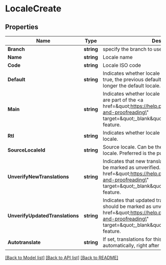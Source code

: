 # LocaleCreate

## Properties

Name | Type | Description | Notes
------------ | ------------- | ------------- | -------------
**Branch** | **string** | specify the branch to use | [optional] 
**Name** | **string** | Locale name | [optional] 
**Code** | **string** | Locale ISO code | [optional] 
**Default** | **string** | Indicates whether locale is the default locale. If set to true, the previous default locale the project is no longer the default locale. | [optional] 
**Main** | **string** | Indicates whether locale is a main locale. Main locales are part of the &lt;a href&#x3D;\&quot;https://help.phrase.com/help/verification-and-proofreading\&quot; target&#x3D;\&quot;_blank\&quot;&gt;Verification System&lt;/a&gt; feature. | [optional] 
**Rtl** | **string** | Indicates whether locale is a RTL (Right-to-Left) locale. | [optional] 
**SourceLocaleId** | **string** | Source locale. Can be the name or public id of the locale. Preferred is the public id. | [optional] 
**UnverifyNewTranslations** | **string** | Indicates that new translations for this locale should be marked as unverified. Part of the &lt;a href&#x3D;\&quot;https://help.phrase.com/help/verification-and-proofreading\&quot; target&#x3D;\&quot;_blank\&quot;&gt;Advanced Workflows&lt;/a&gt; feature. | [optional] 
**UnverifyUpdatedTranslations** | **string** | Indicates that updated translations for this locale should be marked as unverified. Part of the &lt;a href&#x3D;\&quot;https://help.phrase.com/help/verification-and-proofreading\&quot; target&#x3D;\&quot;_blank\&quot;&gt;Advanced Workflows&lt;/a&gt; feature. | [optional] 
**Autotranslate** | **string** | If set, translations for this locale will be fetched automatically, right after creation. | [optional] 

[[Back to Model list]](../README.md#documentation-for-models) [[Back to API list]](../README.md#documentation-for-api-endpoints) [[Back to README]](../README.md)


